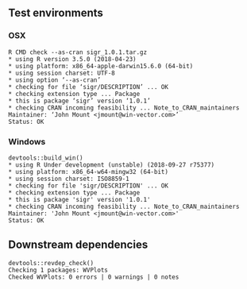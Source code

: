 

## Test environments

### OSX

    R CMD check --as-cran sigr_1.0.1.tar.gz 
    * using R version 3.5.0 (2018-04-23)
    * using platform: x86_64-apple-darwin15.6.0 (64-bit)
    * using session charset: UTF-8
    * using option ‘--as-cran’
    * checking for file ‘sigr/DESCRIPTION’ ... OK
    * checking extension type ... Package
    * this is package ‘sigr’ version ‘1.0.1’
    * checking CRAN incoming feasibility ... Note_to_CRAN_maintainers
    Maintainer: ‘John Mount <jmount@win-vector.com>’
    Status: OK

### Windows

    devtools::build_win()
    * using R Under development (unstable) (2018-09-27 r75377)
    * using platform: x86_64-w64-mingw32 (64-bit)
    * using session charset: ISO8859-1
    * checking for file 'sigr/DESCRIPTION' ... OK
    * checking extension type ... Package
    * this is package 'sigr' version '1.0.1'
    * checking CRAN incoming feasibility ... Note_to_CRAN_maintainers
    Maintainer: 'John Mount <jmount@win-vector.com>'
    Status: OK
 
## Downstream dependencies

    devtools::revdep_check()
    Checking 1 packages: WVPlots
    Checked WVPlots: 0 errors | 0 warnings | 0 notes